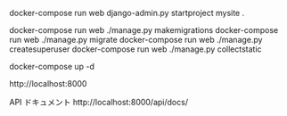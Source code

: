 docker-compose run web django-admin.py startproject mysite .

docker-compose run web ./manage.py makemigrations
docker-compose run web ./manage.py migrate
docker-compose run web ./manage.py createsuperuser
docker-compose run web ./manage.py collectstatic

docker-compose up -d

http://localhost:8000 

API ドキュメント
http://localhost:8000/api/docs/